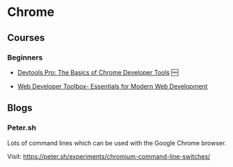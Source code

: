 # Chrome

## Courses

### Beginners

- [Devtools Pro: The Basics of Chrome Developer Tools](https://www.udemy.com/course/devtools-2017-the-basics-of-chrome-developer-tools/) 🆓

- [Web Developer Toolbox- Essentials for Modern Web Development](https://www.udemy.com/course/web-developer-toolbox-essentials-for-modern-web-development/)

## Blogs

### Peter.sh

Lots of command lines which can be used with the Google Chrome browser.

Visit: <https://peter.sh/experiments/chromium-command-line-switches/>
